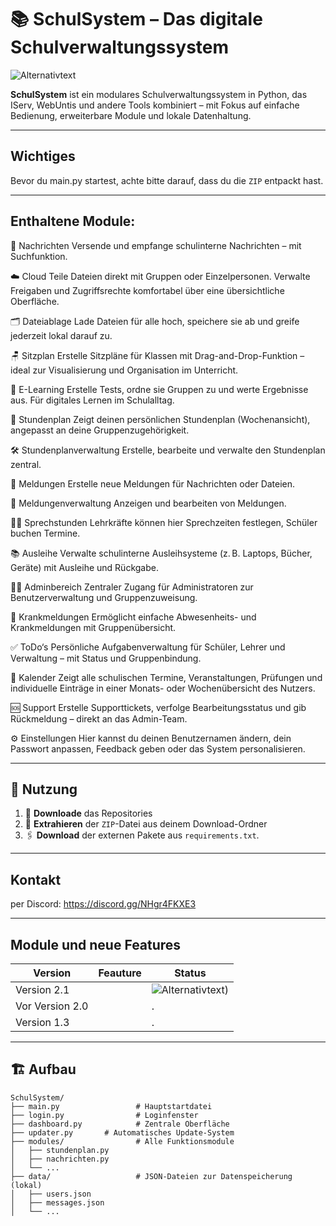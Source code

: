# 📚 SchulSystem – Das digitale Schulverwaltungssystem

![Alternativtext](https://cdn.discordapp.com/attachments/1380542231135653980/1380571204146167980/IMG_1509.jpeg?ex=68445ca0&is=68430b20&hm=5a68ff33fab0c76685586cc88a0778e9b98da0728d1716287372605e6ac7fdf3&)


**SchulSystem** ist ein modulares Schulverwaltungssystem in Python, das IServ, WebUntis und andere Tools kombiniert – mit Fokus auf einfache Bedienung, erweiterbare Module und lokale Datenhaltung.

---
## Wichtiges
Bevor du main.py startest, achte bitte darauf, dass du die `ZIP` entpackt hast.

---
## Enthaltene Module:

💬 Nachrichten
Versende und empfange schulinterne Nachrichten – mit Suchfunktion.

☁️ Cloud
Teile Dateien direkt mit Gruppen oder Einzelpersonen. Verwalte Freigaben und Zugriffsrechte komfortabel über eine übersichtliche Oberfläche.

🗂️ Dateiablage
Lade Dateien für alle hoch, speichere sie  ab und greife jederzeit lokal darauf zu.

🪑 Sitzplan
Erstelle Sitzpläne für Klassen mit Drag-and-Drop-Funktion – ideal zur Visualisierung und Organisation im Unterricht.

 🧪 E-Learning
Erstelle Tests, ordne sie Gruppen zu und werte Ergebnisse aus. Für digitales Lernen im Schulalltag.

 📅 Stundenplan
Zeigt deinen persönlichen Stundenplan (Wochenansicht), angepasst an deine Gruppenzugehörigkeit.

 🛠️ Stundenplanverwaltung
Erstelle, bearbeite und verwalte den Stundenplan zentral.

 📢 Meldungen
Erstelle neue Meldungen für Nachrichten oder Dateien.

 📝 Meldungenverwaltung
Anzeigen und bearbeiten von Meldungen.

 🧑‍🏫 Sprechstunden
Lehrkräfte können hier Sprechzeiten festlegen, Schüler buchen Termine.

📚 Ausleihe
Verwalte schulinterne Ausleihsysteme (z. B. Laptops, Bücher, Geräte) mit Ausleihe und Rückgabe.

🧑‍💼 Adminbereich
Zentraler Zugang für Administratoren zur Benutzerverwaltung und Gruppenzuweisung.

 🤧 Krankmeldungen
Ermöglicht einfache Abwesenheits- und Krankmeldungen mit Gruppenübersicht.

 ✅ ToDo‘s
Persönliche Aufgabenverwaltung für Schüler, Lehrer und Verwaltung – mit Status und Gruppenbindung.

 📆 Kalender
Zeigt alle schulischen Termine, Veranstaltungen, Prüfungen und individuelle Einträge in einer Monats- oder Wochenübersicht des Nutzers.

 🆘 Support
Erstelle Supporttickets, verfolge Bearbeitungsstatus und gib Rückmeldung – direkt an das Admin-Team.

 ⚙️ Einstellungen
Hier kannst du deinen Benutzernamen ändern, dein Passwort anpassen, Feedback geben oder das System personalisieren.

---
## 🚀 Nutzung

1. 🔽 **Downloade** das Repositories
2. 📂 **Extrahieren** der `ZIP`-Datei aus deinem Download-Ordner
3. 🖇️ **Download** der externen Pakete aus `requirements.txt`. 

---
## Kontakt
per Discord: https://discord.gg/NHgr4FKXE3

---

## Module und neue Features 

| Version          | Feauture | Status |
|------------------|-------------------|------------------|
| Version 2.1   |                               | ![Alternativtext](https://img.shields.io/badge/BETA-red)) |
| Vor  Version 2.0         |                             |. |
| Version 1.3 |  |. |

---

## 🏗️ Aufbau

```plaintext
SchulSystem/
├── main.py                 # Hauptstartdatei
├── login.py                # Loginfenster
├── dashboard.py            # Zentrale Oberfläche
├── updater.py       # Automatisches Update-System
├── modules/                # Alle Funktionsmodule
│   ├── stundenplan.py
│   ├── nachrichten.py
│   └── ...
├── data/                   # JSON-Dateien zur Datenspeicherung (lokal)
│   ├── users.json
│   ├── messages.json
│   └── ...

